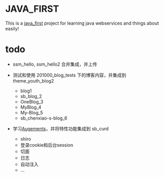 # JAVA_FIRST
This is a [java_first](https://github.com/MutiYouth/java_first) project for learning java webservices and things about easily!



# todo

* ssm_hello, ssm_hello2 合并集成，并上传

* 测试和使用 201000_blog_tests 下的博客内容，并集成到 theme_youth_blog2
  * blog1
  * sb_blog_2
  * OneBlog_3
  * MyBlog_4
  * My-Blog_5
  * sb_chenxiao-s-blog_6

* 学习[Augements](E:\Learns\Java\Augement)，并将特性功能集成到 sb_curd
  * shiro
  * 登录cookie和后台session
  * 切面
  * 日志
  * 自动注入
  * ...

